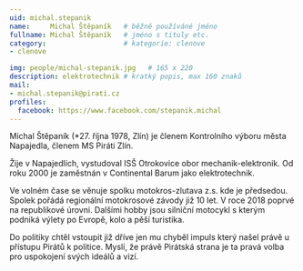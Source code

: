 ```yaml
---
uid: michal.stepanik
name:     Michal Štěpaník  	# běžně používáné jméno
fullname: Michal Štěpaník  	# jméno s tituly etc.
category:                   # kategorie: clenove
- clenove

img: people/michal-stepanik.jpg   # 165 x 220
description: elektrotechnik # kratký popis, max 160 znaků
mail:
- michal.stepanik@pirati.cz
profiles:
  facebook: https://www.facebook.com/stepanik.michal
---
```

Michal Štěpaník (*27. října 1978, Zlín) je členem Kontrolního výboru města Napajedla, členem MS Piráti Zlín.

Žije v Napajedlích, vystudoval ISŠ Otrokovice obor mechanik-elektronik. Od roku 2000 je zaměstnán v Continental Barum jako elektrotechnik.

Ve volném čase se věnuje spolku motokros-zlutava z.s. kde je předsedou. Spolek pořádá regionální motokrosové závody již 10 let. V roce 2018 poprvé na republikové úrovni. Dalšími hobby jsou silniční motocykl s kterým podniká výlety po Evropě, kolo a pěší turistika.

Do politiky chtěl vstoupit již dříve jen mu chyběl impuls který našel právě u přístupu Pirátů k politice. Myslí, že právě Pirátská strana je ta pravá volba pro uspokojení svých ideálů a vizí.
